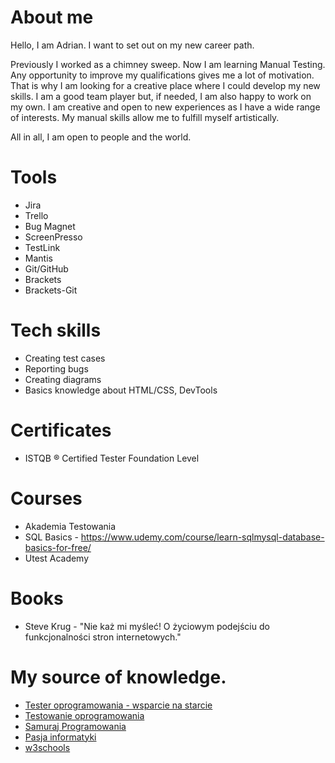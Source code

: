 # About me
Hello, I am Adrian. I want to set out on my new career path. 

Previously I worked as a chimney sweep. Now I am learning Manual Testing. Any opportunity to improve my qualifications gives me a lot of motivation. That is why I am looking for a creative place where I could develop my new skills. I am a good team player but, if needed, I am also happy to work on my own. I am creative and open to new experiences as I have a wide range of interests. My manual skills allow me to fulfill myself artistically. 

All in all, I am open to people and the world.


# Tools
* Jira
* Trello
* Bug Magnet
* ScreenPresso
* TestLink
* Mantis
* Git/GitHub
* Brackets
* Brackets-Git

# Tech skills
* Creating test cases
* Reporting bugs
* Creating diagrams
* Basics knowledge about HTML/CSS, DevTools


# Certificates
* ISTQB ® Certified Tester Foundation Level 

# Courses
* Akademia Testowania
* SQL Basics - https://www.udemy.com/course/learn-sqlmysql-database-basics-for-free/
* Utest Academy

# Books
* Steve Krug - "Nie każ mi myśleć! O życiowym podejściu do funkcjonalności stron internetowych."

# My source of knowledge.
* [Tester oprogramowania - wsparcie na starcie](https://www.facebook.com/groups/testeroprogramowania)
* [Testowanie oprogramowania](https://www.facebook.com/groups/TestowanieOprogramowania)
* [Samuraj Programowania](https://www.youtube.com/c/SamurajProgramowania)
* [Pasja informatyki](https://www.youtube.com/c/Pasjainformatykitutoriale)
* [w3schools](https://www.w3schools.com/)



